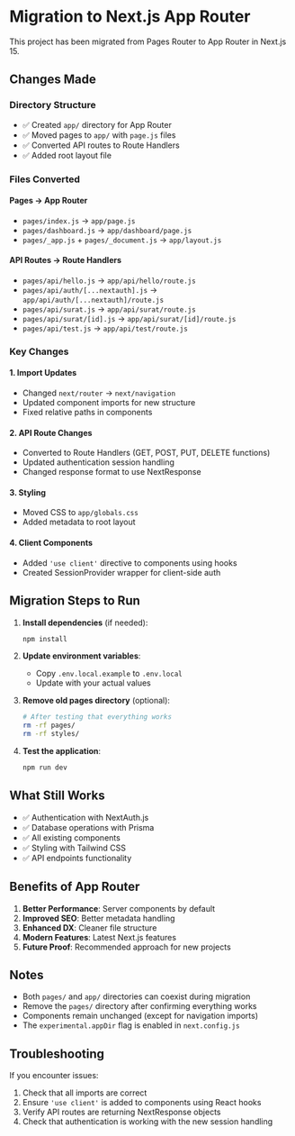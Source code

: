 # Migration to Next.js App Router

This project has been migrated from Pages Router to App Router in Next.js 15.

## Changes Made

### Directory Structure
- ✅ Created `app/` directory for App Router
- ✅ Moved pages to `app/` with `page.js` files
- ✅ Converted API routes to Route Handlers
- ✅ Added root layout file

### Files Converted

#### Pages → App Router
- `pages/index.js` → `app/page.js`
- `pages/dashboard.js` → `app/dashboard/page.js`
- `pages/_app.js` + `pages/_document.js` → `app/layout.js`

#### API Routes → Route Handlers
- `pages/api/hello.js` → `app/api/hello/route.js`
- `pages/api/auth/[...nextauth].js` → `app/api/auth/[...nextauth]/route.js`
- `pages/api/surat.js` → `app/api/surat/route.js`
- `pages/api/surat/[id].js` → `app/api/surat/[id]/route.js`
- `pages/api/test.js` → `app/api/test/route.js`

### Key Changes

#### 1. Import Updates
- Changed `next/router` → `next/navigation`
- Updated component imports for new structure
- Fixed relative paths in components

#### 2. API Route Changes
- Converted to Route Handlers (GET, POST, PUT, DELETE functions)
- Updated authentication session handling
- Changed response format to use NextResponse

#### 3. Styling
- Moved CSS to `app/globals.css`
- Added metadata to root layout

#### 4. Client Components
- Added `'use client'` directive to components using hooks
- Created SessionProvider wrapper for client-side auth

## Migration Steps to Run

1. **Install dependencies** (if needed):
   ```bash
   npm install
   ```

2. **Update environment variables**:
   - Copy `.env.local.example` to `.env.local`
   - Update with your actual values

3. **Remove old pages directory** (optional):
   ```bash
   # After testing that everything works
   rm -rf pages/
   rm -rf styles/
   ```

4. **Test the application**:
   ```bash
   npm run dev
   ```

## What Still Works

- ✅ Authentication with NextAuth.js
- ✅ Database operations with Prisma
- ✅ All existing components
- ✅ Styling with Tailwind CSS
- ✅ API endpoints functionality

## Benefits of App Router

1. **Better Performance**: Server components by default
2. **Improved SEO**: Better metadata handling
3. **Enhanced DX**: Cleaner file structure
4. **Modern Features**: Latest Next.js features
5. **Future Proof**: Recommended approach for new projects

## Notes

- Both `pages/` and `app/` directories can coexist during migration
- Remove the `pages/` directory after confirming everything works
- Components remain unchanged (except for navigation imports)
- The `experimental.appDir` flag is enabled in `next.config.js`

## Troubleshooting

If you encounter issues:

1. Check that all imports are correct
2. Ensure `'use client'` is added to components using React hooks
3. Verify API routes are returning NextResponse objects
4. Check that authentication is working with the new session handling
